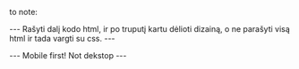 to note:

--- Rašyti dalį kodo html, ir po truputį kartu dėlioti dizainą, o ne parašyti visą html ir tada vargti su css. ---

--- Mobile first! Not dekstop --- 
